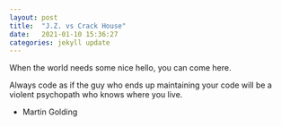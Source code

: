 ```yaml
---
layout: post
title:  "J.Z. vs Crack House"
date:   2021-01-10 15:36:27
categories: jekyll update
---
```

When the world needs some nice hello, you can come here. 

	
Always code as if the guy who ends up maintaining your code will be a violent psychopath who knows where you live.

- Martin Golding